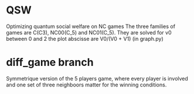 # QSW
Optimizing quantum social welfare on NC games
The three families of games are C(C3), NC00(C_5) and NC01(C_5).
They are solved for v0 between 0 and 2
the plot abscisse are V0/(V0 + V1) (in graph.py)

# diff_game branch

Symmetrique version of the 5 players game, where every player is involved and one set of three neighboors matter for the winning conditions.
